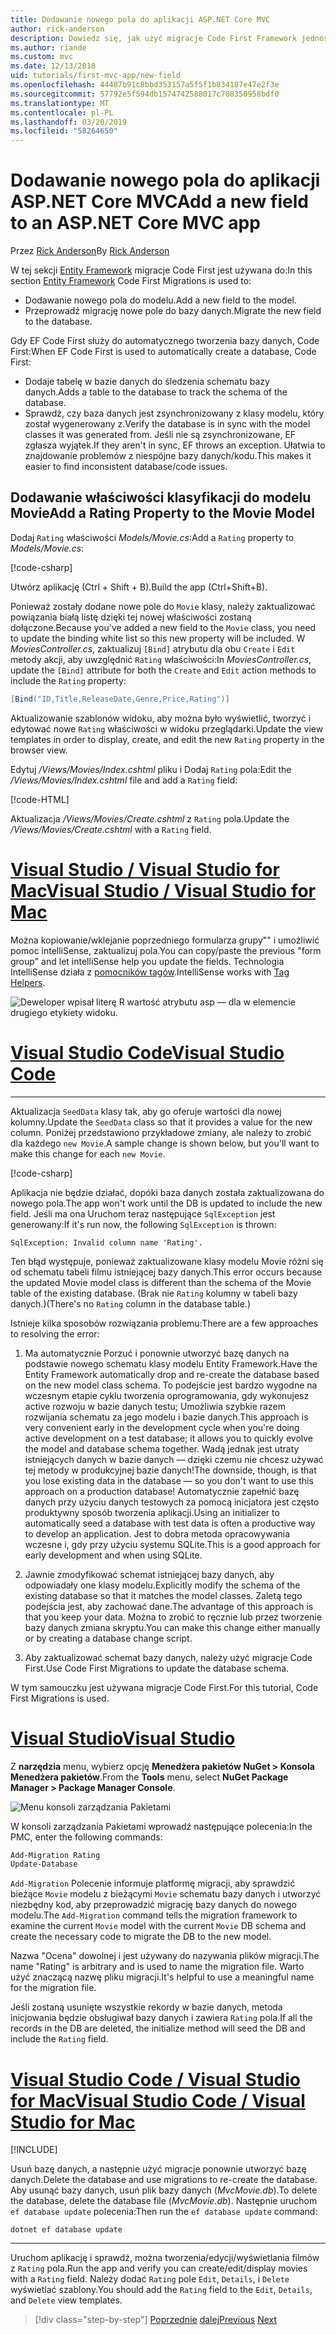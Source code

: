 ```yaml
---
title: Dodawanie nowego pola do aplikacji ASP.NET Core MVC
author: rick-anderson
description: Dowiedz się, jak użyć migracje Code First Framework jednostki Dodawanie nowego pola do modelu, i przeprowadzić migrację tej zmiany do bazy danych.
ms.author: riande
ms.custom: mvc
ms.date: 12/13/2018
uid: tutorials/first-mvc-app/new-field
ms.openlocfilehash: 44487b91c8bbd353157a5f5f1b834187e47e2f3e
ms.sourcegitcommit: 57792e5f594db1574742588017c708350958bdf0
ms.translationtype: MT
ms.contentlocale: pl-PL
ms.lasthandoff: 03/20/2019
ms.locfileid: "58264650"
---
```

# <a name="add-a-new-field-to-an-aspnet-core-mvc-app"></a><span data-ttu-id="e621b-103">Dodawanie nowego pola do aplikacji ASP.NET Core MVC</span><span class="sxs-lookup"><span data-stu-id="e621b-103">Add a new field to an ASP.NET Core MVC app</span></span>

<span data-ttu-id="e621b-104">Przez [Rick Anderson](https://twitter.com/RickAndMSFT)</span><span class="sxs-lookup"><span data-stu-id="e621b-104">By [Rick Anderson](https://twitter.com/RickAndMSFT)</span></span>

<span data-ttu-id="e621b-105">W tej sekcji [Entity Framework](/ef/core/get-started/aspnetcore/new-db) migracje Code First jest używana do:</span><span class="sxs-lookup"><span data-stu-id="e621b-105">In this section [Entity Framework](/ef/core/get-started/aspnetcore/new-db) Code First Migrations is used to:</span></span>

* <span data-ttu-id="e621b-106">Dodawanie nowego pola do modelu.</span><span class="sxs-lookup"><span data-stu-id="e621b-106">Add a new field to the model.</span></span>
* <span data-ttu-id="e621b-107">Przeprowadź migrację nowe pole do bazy danych.</span><span class="sxs-lookup"><span data-stu-id="e621b-107">Migrate the new field to the database.</span></span>

<span data-ttu-id="e621b-108">Gdy EF Code First służy do automatycznego tworzenia bazy danych, Code First:</span><span class="sxs-lookup"><span data-stu-id="e621b-108">When EF Code First is used to automatically create a database, Code First:</span></span>

* <span data-ttu-id="e621b-109">Dodaje tabelę w bazie danych do śledzenia schematu bazy danych.</span><span class="sxs-lookup"><span data-stu-id="e621b-109">Adds a table to the database to  track the schema of the database.</span></span>
* <span data-ttu-id="e621b-110">Sprawdź, czy baza danych jest zsynchronizowany z klasy modelu, który został wygenerowany z.</span><span class="sxs-lookup"><span data-stu-id="e621b-110">Verify the database is in sync with the model classes it was generated from.</span></span> <span data-ttu-id="e621b-111">Jeśli nie są zsynchronizowane, EF zgłasza wyjątek.</span><span class="sxs-lookup"><span data-stu-id="e621b-111">If they aren't in sync, EF throws an exception.</span></span> <span data-ttu-id="e621b-112">Ułatwia to znajdowanie problemów z niespójne bazy danych/kodu.</span><span class="sxs-lookup"><span data-stu-id="e621b-112">This makes it easier to find inconsistent database/code issues.</span></span>

## <a name="add-a-rating-property-to-the-movie-model"></a><span data-ttu-id="e621b-113">Dodawanie właściwości klasyfikacji do modelu Movie</span><span class="sxs-lookup"><span data-stu-id="e621b-113">Add a Rating Property to the Movie Model</span></span>

<span data-ttu-id="e621b-114">Dodaj `Rating` właściwości *Models/Movie.cs*:</span><span class="sxs-lookup"><span data-stu-id="e621b-114">Add a `Rating` property to *Models/Movie.cs*:</span></span>

[!code-csharp[](~/tutorials/first-mvc-app/start-mvc/sample/MvcMovie22/Models/MovieDateRating.cs?highlight=13&name=snippet)]

<span data-ttu-id="e621b-115">Utwórz aplikację (Ctrl + Shift + B).</span><span class="sxs-lookup"><span data-stu-id="e621b-115">Build the app (Ctrl+Shift+B).</span></span>

<span data-ttu-id="e621b-116">Ponieważ zostały dodane nowe pole do `Movie` klasy, należy zaktualizować powiązania białą listę dzięki tej nowej właściwości zostaną dołączone.</span><span class="sxs-lookup"><span data-stu-id="e621b-116">Because you've added a new field to the `Movie` class, you need to update the binding white list so this new property will be included.</span></span> <span data-ttu-id="e621b-117">W *MoviesController.cs*, zaktualizuj `[Bind]` atrybutu dla obu `Create` i `Edit` metody akcji, aby uwzględnić `Rating` właściwości:</span><span class="sxs-lookup"><span data-stu-id="e621b-117">In *MoviesController.cs*, update the `[Bind]` attribute for both the `Create` and `Edit` action methods to include the `Rating` property:</span></span>

```csharp
[Bind("ID,Title,ReleaseDate,Genre,Price,Rating")]
   ```

<span data-ttu-id="e621b-118">Aktualizowanie szablonów widoku, aby można było wyświetlić, tworzyć i edytować nowe `Rating` właściwości w widoku przeglądarki.</span><span class="sxs-lookup"><span data-stu-id="e621b-118">Update the view templates in order to display, create, and edit the new `Rating` property in the browser view.</span></span>

<span data-ttu-id="e621b-119">Edytuj */Views/Movies/Index.cshtml* pliku i Dodaj `Rating` pola:</span><span class="sxs-lookup"><span data-stu-id="e621b-119">Edit the */Views/Movies/Index.cshtml* file and add a `Rating` field:</span></span>

[!code-HTML[](~/tutorials/first-mvc-app/start-mvc/sample/MvcMovie22/Views/Movies/IndexGenreRating.cshtml?highlight=16,38&range=24-64)]

<span data-ttu-id="e621b-120">Aktualizacja */Views/Movies/Create.cshtml* z `Rating` pola.</span><span class="sxs-lookup"><span data-stu-id="e621b-120">Update the */Views/Movies/Create.cshtml* with a `Rating` field.</span></span>

# <a name="visual-studio--visual-studio-for-mactabvisual-studiovisual-studio-mac"></a>[<span data-ttu-id="e621b-121">Visual Studio / Visual Studio for Mac</span><span class="sxs-lookup"><span data-stu-id="e621b-121">Visual Studio / Visual Studio for Mac</span></span>](#tab/visual-studio+visual-studio-mac)

<span data-ttu-id="e621b-122">Można kopiowanie/wklejanie poprzedniego formularza grupy"" i umożliwić pomoc intelliSense, zaktualizuj pola.</span><span class="sxs-lookup"><span data-stu-id="e621b-122">You can copy/paste the previous "form group" and let intelliSense help you update the fields.</span></span> <span data-ttu-id="e621b-123">Technologia IntelliSense działa z [pomocników tagów](xref:mvc/views/tag-helpers/intro).</span><span class="sxs-lookup"><span data-stu-id="e621b-123">IntelliSense works with [Tag Helpers](xref:mvc/views/tag-helpers/intro).</span></span>

![Deweloper wpisał literę R wartość atrybutu asp — dla w elemencie drugiego etykiety widoku.](new-field/_static/cr.png)

# <a name="visual-studio-codetabvisual-studio-code"></a>[<span data-ttu-id="e621b-127">Visual Studio Code</span><span class="sxs-lookup"><span data-stu-id="e621b-127">Visual Studio Code</span></span>](#tab/visual-studio-code)

<!-- This tab intentionally left blank. -->

---

<span data-ttu-id="e621b-128">Aktualizacja `SeedData` klasy tak, aby go oferuje wartości dla nowej kolumny.</span><span class="sxs-lookup"><span data-stu-id="e621b-128">Update the `SeedData` class so that it provides a value for the new column.</span></span> <span data-ttu-id="e621b-129">Poniżej przedstawiono przykładowe zmiany, ale należy to zrobić dla każdego `new Movie`.</span><span class="sxs-lookup"><span data-stu-id="e621b-129">A sample change is shown below, but you'll want to make this change for each `new Movie`.</span></span>

[!code-csharp[](start-mvc/sample/MvcMovie/Models/SeedDataRating.cs?name=snippet1&highlight=6)]

<span data-ttu-id="e621b-130">Aplikacja nie będzie działać, dopóki baza danych została zaktualizowana do nowego pola.</span><span class="sxs-lookup"><span data-stu-id="e621b-130">The app won't work until the DB is updated to include the new field.</span></span> <span data-ttu-id="e621b-131">Jeśli ma ona Uruchom teraz następujące `SqlException` jest generowany:</span><span class="sxs-lookup"><span data-stu-id="e621b-131">If it's run now, the following `SqlException` is thrown:</span></span>

`SqlException: Invalid column name 'Rating'.`

<span data-ttu-id="e621b-132">Ten błąd występuje, ponieważ zaktualizowane klasy modelu Movie różni się od schematu tabeli filmu istniejącej bazy danych.</span><span class="sxs-lookup"><span data-stu-id="e621b-132">This error occurs because the updated Movie model class is different than the schema of the Movie table of the existing database.</span></span> <span data-ttu-id="e621b-133">(Brak nie `Rating` kolumny w tabeli bazy danych.)</span><span class="sxs-lookup"><span data-stu-id="e621b-133">(There's no `Rating` column in the database table.)</span></span>

<span data-ttu-id="e621b-134">Istnieje kilka sposobów rozwiązania problemu:</span><span class="sxs-lookup"><span data-stu-id="e621b-134">There are a few approaches to resolving the error:</span></span>

1. <span data-ttu-id="e621b-135">Ma automatycznie Porzuć i ponownie utworzyć bazę danych na podstawie nowego schematu klasy modelu Entity Framework.</span><span class="sxs-lookup"><span data-stu-id="e621b-135">Have the Entity Framework automatically drop and re-create the database based on the new model class schema.</span></span> <span data-ttu-id="e621b-136">To podejście jest bardzo wygodne na wczesnym etapie cyklu tworzenia oprogramowania, gdy wykonujesz active rozwoju w bazie danych testu; Umożliwia szybkie razem rozwijania schematu za jego modelu i bazie danych.</span><span class="sxs-lookup"><span data-stu-id="e621b-136">This approach is very convenient early in the development cycle when you're doing active development on a test database; it allows you to quickly evolve the model and database schema together.</span></span> <span data-ttu-id="e621b-137">Wadą jednak jest utraty istniejących danych w bazie danych — dzięki czemu nie chcesz używać tej metody w produkcyjnej bazie danych!</span><span class="sxs-lookup"><span data-stu-id="e621b-137">The downside, though, is that you lose existing data in the database — so you don't want to use this approach on a production database!</span></span> <span data-ttu-id="e621b-138">Automatycznie zapełnić bazę danych przy użyciu danych testowych za pomocą inicjatora jest często produktywny sposób tworzenia aplikacji.</span><span class="sxs-lookup"><span data-stu-id="e621b-138">Using an initializer to automatically seed a database with test data is often a productive way to develop an application.</span></span> <span data-ttu-id="e621b-139">Jest to dobra metoda opracowywania wczesne i, gdy przy użyciu systemu SQLite.</span><span class="sxs-lookup"><span data-stu-id="e621b-139">This is a good approach for early development and when using SQLite.</span></span>

2. <span data-ttu-id="e621b-140">Jawnie zmodyfikować schemat istniejącej bazy danych, aby odpowiadały one klasy modelu.</span><span class="sxs-lookup"><span data-stu-id="e621b-140">Explicitly modify the schema of the existing database so that it matches the model classes.</span></span> <span data-ttu-id="e621b-141">Zaletą tego podejścia jest, aby zachować dane.</span><span class="sxs-lookup"><span data-stu-id="e621b-141">The advantage of this approach is that you keep your data.</span></span> <span data-ttu-id="e621b-142">Można to zrobić to ręcznie lub przez tworzenie bazy danych zmiana skryptu.</span><span class="sxs-lookup"><span data-stu-id="e621b-142">You can make this change either manually or by creating a database change script.</span></span>

3. <span data-ttu-id="e621b-143">Aby zaktualizować schemat bazy danych, należy użyć migracje Code First.</span><span class="sxs-lookup"><span data-stu-id="e621b-143">Use Code First Migrations to update the database schema.</span></span>

<span data-ttu-id="e621b-144">W tym samouczku jest używana migracje Code First.</span><span class="sxs-lookup"><span data-stu-id="e621b-144">For this tutorial, Code First Migrations is used.</span></span>

# <a name="visual-studiotabvisual-studio"></a>[<span data-ttu-id="e621b-145">Visual Studio</span><span class="sxs-lookup"><span data-stu-id="e621b-145">Visual Studio</span></span>](#tab/visual-studio)

<span data-ttu-id="e621b-146">Z **narzędzia** menu, wybierz opcję **Menedżera pakietów NuGet > Konsola Menedżera pakietów**.</span><span class="sxs-lookup"><span data-stu-id="e621b-146">From the **Tools** menu, select **NuGet Package Manager > Package Manager Console**.</span></span>

  ![Menu konsoli zarządzania Pakietami](adding-model/_static/pmc.png)

<span data-ttu-id="e621b-148">W konsoli zarządzania Pakietami wprowadź następujące polecenia:</span><span class="sxs-lookup"><span data-stu-id="e621b-148">In the PMC, enter the following commands:</span></span>

```powershell
Add-Migration Rating
Update-Database
```

<span data-ttu-id="e621b-149">`Add-Migration` Polecenie informuje platformę migracji, aby sprawdzić bieżące `Movie` modelu z bieżącymi `Movie` schematu bazy danych i utworzyć niezbędny kod, aby przeprowadzić migrację bazy danych do nowego modelu.</span><span class="sxs-lookup"><span data-stu-id="e621b-149">The `Add-Migration` command tells the migration framework to examine the current `Movie` model with the current `Movie` DB schema and create the necessary code to migrate the DB to the new model.</span></span>

<span data-ttu-id="e621b-150">Nazwa "Ocena" dowolnej i jest używany do nazywania plików migracji.</span><span class="sxs-lookup"><span data-stu-id="e621b-150">The name "Rating" is arbitrary and is used to name the migration file.</span></span> <span data-ttu-id="e621b-151">Warto użyć znaczącą nazwę pliku migracji.</span><span class="sxs-lookup"><span data-stu-id="e621b-151">It's helpful to use a meaningful name for the migration file.</span></span>

<span data-ttu-id="e621b-152">Jeśli zostaną usunięte wszystkie rekordy w bazie danych, metoda inicjowania będzie obsługiwał bazy danych i zawiera `Rating` pola.</span><span class="sxs-lookup"><span data-stu-id="e621b-152">If all the records in the DB are deleted, the initialize method will seed the DB and include the `Rating` field.</span></span>

# <a name="visual-studio-code--visual-studio-for-mactabvisual-studio-codevisual-studio-mac"></a>[<span data-ttu-id="e621b-153">Visual Studio Code / Visual Studio for Mac</span><span class="sxs-lookup"><span data-stu-id="e621b-153">Visual Studio Code / Visual Studio for Mac</span></span>](#tab/visual-studio-code+visual-studio-mac)

[!INCLUDE[](~/includes/RP-mvc-shared/sqlite-warn.md)]

<span data-ttu-id="e621b-154">Usuń bazę danych, a następnie użyć migracje ponownie utworzyć bazę danych.</span><span class="sxs-lookup"><span data-stu-id="e621b-154">Delete the database and use migrations to re-create the database.</span></span> <span data-ttu-id="e621b-155">Aby usunąć bazy danych, usuń plik bazy danych (*MvcMovie.db*).</span><span class="sxs-lookup"><span data-stu-id="e621b-155">To delete the database, delete the database file (*MvcMovie.db*).</span></span> <span data-ttu-id="e621b-156">Następnie uruchom `ef database update` polecenia:</span><span class="sxs-lookup"><span data-stu-id="e621b-156">Then run the `ef database update` command:</span></span>

```console
dotnet ef database update
```

---
<!-- End of VS tabs -->

<span data-ttu-id="e621b-157">Uruchom aplikację i sprawdź, można tworzenia/edycji/wyświetlania filmów z `Rating` pola.</span><span class="sxs-lookup"><span data-stu-id="e621b-157">Run the app and verify you can create/edit/display movies with a `Rating` field.</span></span> <span data-ttu-id="e621b-158">Należy dodać `Rating` pole `Edit`, `Details`, i `Delete` wyświetlać szablony.</span><span class="sxs-lookup"><span data-stu-id="e621b-158">You should add the `Rating` field to the `Edit`, `Details`, and `Delete` view templates.</span></span>

> [!div class="step-by-step"]
> <span data-ttu-id="e621b-159">[Poprzednie](search.md)
> [dalej](validation.md)</span><span class="sxs-lookup"><span data-stu-id="e621b-159">[Previous](search.md)
[Next](validation.md)</span></span>
